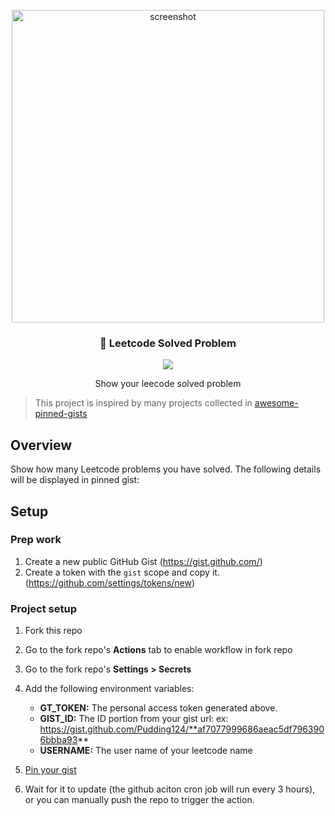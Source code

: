 <p align="center">
   <img src="https://i.imgur.com/dIHYraR.png" alt="screenshot" width="500">
  <h3 align="center">📌 Leetcode Solved Problem </h3>
</p>

<p align="center">
   <img src="https://img.shields.io/github/license/Pudding124/leetcode-solved-box"/>
</p>
<p align="center">
   Show your leecode solved problem
</p>

> This project is inspired by many projects collected in [awesome-pinned-gists](https://github.com/matchai/awesome-pinned-gists)


## Overview

Show how many Leetcode problems you have solved. The following details will be displayed in pinned gist:

## Setup

### Prep work

1. Create a new public GitHub Gist (https://gist.github.com/)
2. Create a token with the `gist` scope and copy it. (https://github.com/settings/tokens/new)

### Project setup

1. Fork this repo
2. Go to the fork repo's **Actions** tab to enable workflow in fork repo
3. Go to the fork repo's **Settings > Secrets**
4. Add the following environment variables:

   - **GT_TOKEN:** The personal access token generated above.
   - **GIST_ID:** The ID portion from your gist url:
     ex: https://gist.github.com/Pudding124/**af7077999686aeac5df7963906bbba93**
   - **USERNAME:** The user name of your leetcode name

5. [Pin your gist](https://docs.github.com/en/github/setting-up-and-managing-your-github-profile/pinning-items-to-your-profile)
6. Wait for it to update (the github aciton cron job will run every 3 hours), or you can manually push the repo to trigger the action.
